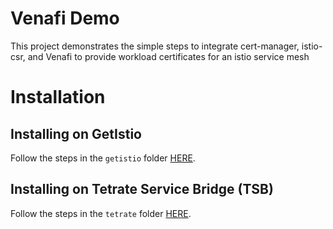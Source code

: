 # Venafi Demo
This project demonstrates the simple steps to integrate cert-manager, istio-csr, and Venafi to provide workload certificates for an istio service mesh

# Installation

## Installing on GetIstio
Follow the steps in the `getistio` folder [HERE](getistio/README.md). 

## Installing on Tetrate Service Bridge (TSB)
Follow the steps in the `tetrate` folder [HERE](tetrate/README.md).